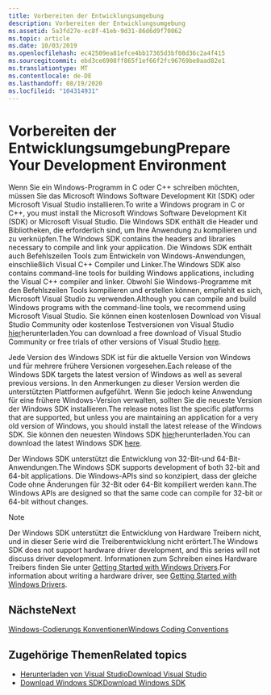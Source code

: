 ```yaml
---
title: Vorbereiten der Entwicklungsumgebung
description: Vorbereiten der Entwicklungsumgebung
ms.assetid: 5a3fd27e-ec8f-41eb-9d31-86d6d9f70862
ms.topic: article
ms.date: 10/03/2019
ms.openlocfilehash: ec42509ea81efce4bb17365d3bf08d36c2a4f415
ms.sourcegitcommit: ebd3ce6908ff865f1ef66f2fc96769be0aad82e1
ms.translationtype: MT
ms.contentlocale: de-DE
ms.lasthandoff: 08/19/2020
ms.locfileid: "104314931"
---
```

# <a name="prepare-your-development-environment"></a><span data-ttu-id="665b6-103">Vorbereiten der Entwicklungsumgebung</span><span class="sxs-lookup"><span data-stu-id="665b6-103">Prepare Your Development Environment</span></span>

<span data-ttu-id="665b6-104">Wenn Sie ein Windows-Programm in C oder C++ schreiben möchten, müssen Sie das Microsoft Windows Software Development Kit (SDK) oder Microsoft Visual Studio installieren.</span><span class="sxs-lookup"><span data-stu-id="665b6-104">To write a Windows program in C or C++, you must install the Microsoft Windows Software Development Kit (SDK) or Microsoft Visual Studio.</span></span> <span data-ttu-id="665b6-105">Die Windows SDK enthält die Header und Bibliotheken, die erforderlich sind, um Ihre Anwendung zu kompilieren und zu verknüpfen.</span><span class="sxs-lookup"><span data-stu-id="665b6-105">The Windows SDK contains the headers and libraries necessary to compile and link your application.</span></span> <span data-ttu-id="665b6-106">Die Windows SDK enthält auch Befehlszeilen Tools zum Entwickeln von Windows-Anwendungen, einschließlich Visual C++ Compiler und Linker.</span><span class="sxs-lookup"><span data-stu-id="665b6-106">The Windows SDK also contains command-line tools for building Windows applications, including the Visual C++ compiler and linker.</span></span> <span data-ttu-id="665b6-107">Obwohl Sie Windows-Programme mit den Befehlszeilen Tools kompilieren und erstellen können, empfiehlt es sich, Microsoft Visual Studio zu verwenden.</span><span class="sxs-lookup"><span data-stu-id="665b6-107">Although you can compile and build Windows programs with the command-line tools, we recommend using Microsoft Visual Studio.</span></span> <span data-ttu-id="665b6-108">Sie können einen kostenlosen Download von Visual Studio Community oder kostenlose Testversionen von Visual Studio [hier](https://visualstudio.microsoft.com/downloads/)herunterladen.</span><span class="sxs-lookup"><span data-stu-id="665b6-108">You can download a free download of Visual Studio Community or free trials of other versions of Visual Studio [here](https://visualstudio.microsoft.com/downloads/).</span></span>

<span data-ttu-id="665b6-109">Jede Version des Windows SDK ist für die aktuelle Version von Windows und für mehrere frühere Versionen vorgesehen.</span><span class="sxs-lookup"><span data-stu-id="665b6-109">Each release of the Windows SDK targets the latest version of Windows as well as several previous versions.</span></span> <span data-ttu-id="665b6-110">In den Anmerkungen zu dieser Version werden die unterstützten Plattformen aufgeführt. Wenn Sie jedoch keine Anwendung für eine frühere Windows-Version verwalten, sollten Sie die neueste Version der Windows SDK installieren.</span><span class="sxs-lookup"><span data-stu-id="665b6-110">The release notes list the specific platforms that are supported, but unless you are maintaining an application for a very old version of Windows, you should install the latest release of the Windows SDK.</span></span> <span data-ttu-id="665b6-111">Sie können den neuesten Windows SDK [hier](https://developer.microsoft.com/windows/downloads/windows-10-sdk)herunterladen.</span><span class="sxs-lookup"><span data-stu-id="665b6-111">You can download the latest Windows SDK [here](https://developer.microsoft.com/windows/downloads/windows-10-sdk).</span></span>

<span data-ttu-id="665b6-112">Der Windows SDK unterstützt die Entwicklung von 32-Bit-und 64-Bit-Anwendungen.</span><span class="sxs-lookup"><span data-stu-id="665b6-112">The Windows SDK supports development of both 32-bit and 64-bit applications.</span></span> <span data-ttu-id="665b6-113">Die Windows-APIs sind so konzipiert, dass der gleiche Code ohne Änderungen für 32-Bit oder 64-Bit kompiliert werden kann.</span><span class="sxs-lookup"><span data-stu-id="665b6-113">The Windows APIs are designed so that the same code can compile for 32-bit or 64-bit without changes.</span></span>

> [!Note]  
> <span data-ttu-id="665b6-114">Der Windows SDK unterstützt die Entwicklung von Hardware Treibern nicht, und in dieser Serie wird die Treiberentwicklung nicht erörtert.</span><span class="sxs-lookup"><span data-stu-id="665b6-114">The Windows SDK does not support hardware driver development, and this series will not discuss driver development.</span></span> <span data-ttu-id="665b6-115">Informationen zum Schreiben eines Hardware Treibers finden Sie unter [Getting Started with Windows Drivers](/windows-hardware/drivers/gettingstarted/).</span><span class="sxs-lookup"><span data-stu-id="665b6-115">For information about writing a hardware driver, see [Getting Started with Windows Drivers](/windows-hardware/drivers/gettingstarted/).</span></span>

## <a name="next"></a><span data-ttu-id="665b6-116">Nächste</span><span class="sxs-lookup"><span data-stu-id="665b6-116">Next</span></span>

[<span data-ttu-id="665b6-117">Windows-Codierungs Konventionen</span><span class="sxs-lookup"><span data-stu-id="665b6-117">Windows Coding Conventions</span></span>](windows-coding-conventions.md)

## <a name="related-topics"></a><span data-ttu-id="665b6-118">Zugehörige Themen</span><span class="sxs-lookup"><span data-stu-id="665b6-118">Related topics</span></span>

* [<span data-ttu-id="665b6-119">Herunterladen von Visual Studio</span><span class="sxs-lookup"><span data-stu-id="665b6-119">Download Visual Studio</span></span>](https://visualstudio.microsoft.com/downloads/)
* [<span data-ttu-id="665b6-120">Download Windows SDK</span><span class="sxs-lookup"><span data-stu-id="665b6-120">Download Windows SDK</span></span>](https://developer.microsoft.com/windows/downloads/windows-10-sdk)
